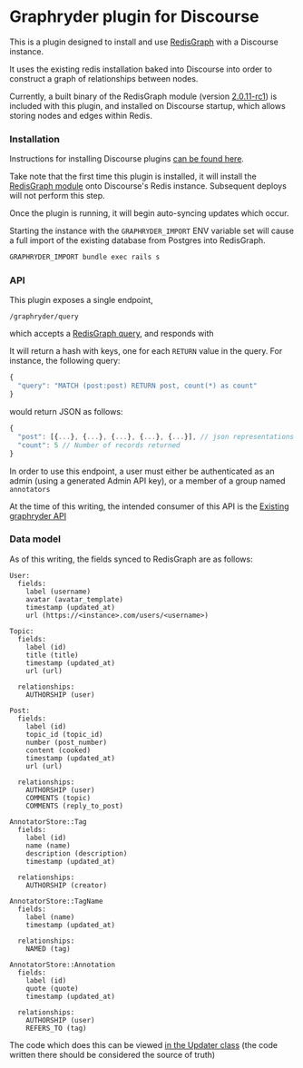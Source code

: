 # Graphryder plugin for Discourse

This is a plugin designed to install and use [RedisGraph](https://oss.redislabs.com/redisgraph/) with a Discourse instance.

It uses the existing redis installation baked into Discourse into order to construct a graph of relationships between nodes.

Currently, a built binary of the RedisGraph module (version [2.0.11-rc1](https://github.com/RedisGraph/RedisGraph/releases/tag/2.0.11-rc1)) is included with this plugin, and installed on Discourse startup, which allows storing nodes and edges within Redis.

### Installation

Instructions for installing Discourse plugins [can be found here](https://meta.discourse.org/t/install-plugins-in-discourse/19157).

Take note that the first time this plugin is installed, it will install the [RedisGraph module](https://oss.redislabs.com/redisgraph/#loading-redisgraph-into-redis) onto Discourse's Redis instance. Subsequent deploys will not perform this step.

Once the plugin is running, it will begin auto-syncing updates which occur.

Starting the instance with the `GRAPHRYDER_IMPORT` ENV variable set will cause a full import of the existing database from Postgres into RedisGraph.

```bash
GRAPHRYDER_IMPORT bundle exec rails s
```

### API

This plugin exposes a single endpoint,
```
/graphryder/query
```
which accepts a [RedisGraph query](https://oss.redislabs.com/redisgraph/commands/), and responds with

It will return a hash with keys, one for each `RETURN` value in the query. For instance, the following query:

```js
{
  "query": "MATCH (post:post) RETURN post, count(*) as count"
}
```
would return JSON as follows:
```js
{
  "post": [{...}, {...}, {...}, {...}, {...}], // json representations of post data stored in RedisGraph
  "count": 5 // Number of records returned
}
```

In order to use this endpoint, a user must either be authenticated as an admin (using a generated Admin API key), or a member of a group named `annotators`

At the time of this writing, the intended consumer of this API is the [Existing graphryder API](https://github.com/edgeryders/graphryder-api)


### Data model

As of this writing, the fields synced to RedisGraph are as follows:
```
User:
  fields:
    label (username)
    avatar (avatar_template)
    timestamp (updated_at)
    url (https://<instance>.com/users/<username>)

Topic:
  fields:
    label (id)
    title (title)
    timestamp (updated_at)
    url (url)

  relationships:
    AUTHORSHIP (user)

Post:
  fields:
    label (id)
    topic_id (topic_id)
    number (post_number)
    content (cooked)
    timestamp (updated_at)
    url (url)

  relationships:
    AUTHORSHIP (user)
    COMMENTS (topic)
    COMMENTS (reply_to_post)

AnnotatorStore::Tag
  fields:
    label (id)
    name (name)
    description (description)
    timestamp (updated_at)

  relationships:
    AUTHORSHIP (creator)

AnnotatorStore::TagName
  fields:
    label (name)
    timestamp (updated_at)

  relationships:
    NAMED (tag)

AnnotatorStore::Annotation
  fields:
    label (id)
    quote (quote)
    timestamp (updated_at)

  relationships:
    AUTHORSHIP (user)
    REFERS_TO (tag)

```

The code which does this can be viewed [in the Updater class](./app/services/updater.rb) (the code written there should be considered the source of truth)
